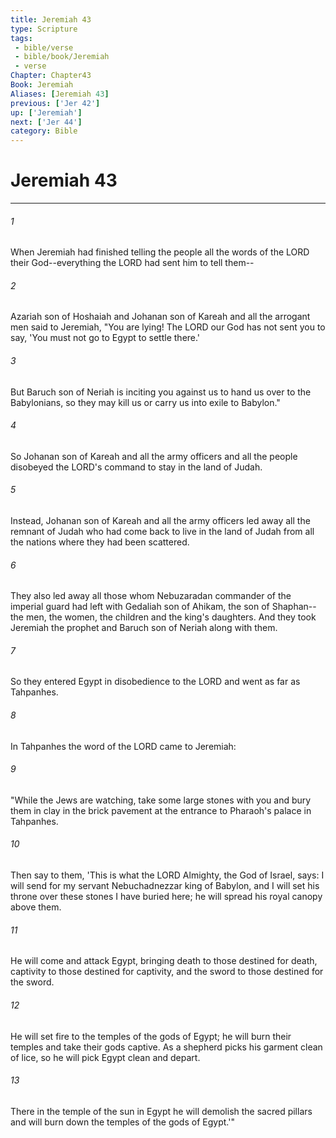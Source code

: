 ```yaml
---
title: Jeremiah 43
type: Scripture
tags:
 - bible/verse
 - bible/book/Jeremiah
 - verse
Chapter: Chapter43
Book: Jeremiah
Aliases: [Jeremiah 43]
previous: ['Jer 42']
up: ['Jeremiah']
next: ['Jer 44']
category: Bible
---
```

# Jeremiah 43

***


###### 1 
When Jeremiah had finished telling the people all the words of the LORD their God--everything the LORD had sent him to tell them-- 

###### 2 
Azariah son of Hoshaiah and Johanan son of Kareah and all the arrogant men said to Jeremiah, "You are lying! The LORD our God has not sent you to say, 'You must not go to Egypt to settle there.' 

###### 3 
But Baruch son of Neriah is inciting you against us to hand us over to the Babylonians, so they may kill us or carry us into exile to Babylon." 

###### 4 
So Johanan son of Kareah and all the army officers and all the people disobeyed the LORD's command to stay in the land of Judah. 

###### 5 
Instead, Johanan son of Kareah and all the army officers led away all the remnant of Judah who had come back to live in the land of Judah from all the nations where they had been scattered. 

###### 6 
They also led away all those whom Nebuzaradan commander of the imperial guard had left with Gedaliah son of Ahikam, the son of Shaphan--the men, the women, the children and the king's daughters. And they took Jeremiah the prophet and Baruch son of Neriah along with them. 

###### 7 
So they entered Egypt in disobedience to the LORD and went as far as Tahpanhes. 

###### 8 
In Tahpanhes the word of the LORD came to Jeremiah: 

###### 9 
"While the Jews are watching, take some large stones with you and bury them in clay in the brick pavement at the entrance to Pharaoh's palace in Tahpanhes. 

###### 10 
Then say to them, 'This is what the LORD Almighty, the God of Israel, says: I will send for my servant Nebuchadnezzar king of Babylon, and I will set his throne over these stones I have buried here; he will spread his royal canopy above them. 

###### 11 
He will come and attack Egypt, bringing death to those destined for death, captivity to those destined for captivity, and the sword to those destined for the sword. 

###### 12 
He will set fire to the temples of the gods of Egypt; he will burn their temples and take their gods captive. As a shepherd picks his garment clean of lice, so he will pick Egypt clean and depart. 

###### 13 
There in the temple of the sun in Egypt he will demolish the sacred pillars and will burn down the temples of the gods of Egypt.'" 
